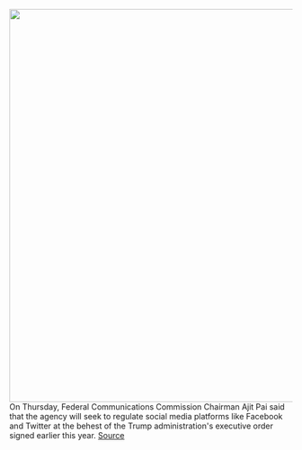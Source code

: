 <img src='https://cdn.vox-cdn.com/thumbor/Bok38XUsjKee8S3VQclhMvfJnUg=/0x0:6720x4480/1200x800/filters:focal(2823x1703:3897x2777)/cdn.vox-cdn.com/uploads/chorus_image/image/67638489/1251845368.jpg.0.jpg' width='700px' /><br/>
On Thursday, Federal Communications Commission Chairman Ajit Pai said that the agency will seek to regulate social media platforms like Facebook and Twitter at the behest of the Trump administration's executive order signed earlier this year.
<a href='https://www.theverge.com/2020/10/15/21518097/fcc-social-media-censorship-moderation-ajit-pai-section-230-nypost-biden'> Source <a/>